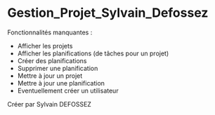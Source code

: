 # Gestion_Projet_Sylvain_Defossez

Fonctionnalités manquantes :
- Afficher les projets
- Afficher les planifications (de tâches pour un projet)
- Créer des planifications
- Supprimer une planification
- Mettre à jour un projet
- Mettre à jour une planification
- Eventuellement créer un utilisateur

Créer par Sylvain DEFOSSEZ
